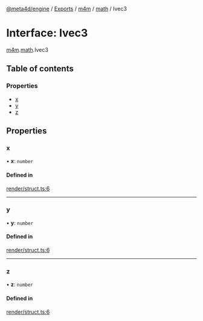 [@meta4d/engine](../README.md) / [Exports](../modules.md) / [m4m](../modules/m4m.md) / [math](../modules/m4m.math.md) / Ivec3

# Interface: Ivec3

[m4m](../modules/m4m.md).[math](../modules/m4m.math.md).Ivec3

## Table of contents

### Properties

- [x](m4m.math.Ivec3.md#x)
- [y](m4m.math.Ivec3.md#y)
- [z](m4m.math.Ivec3.md#z)

## Properties

### x

• **x**: `number`

#### Defined in

[render/struct.ts:6](https://github.com/meta4d-me/meta4d-engine/blob/cf6bfe6/src/render/struct.ts#L6)

___

### y

• **y**: `number`

#### Defined in

[render/struct.ts:6](https://github.com/meta4d-me/meta4d-engine/blob/cf6bfe6/src/render/struct.ts#L6)

___

### z

• **z**: `number`

#### Defined in

[render/struct.ts:6](https://github.com/meta4d-me/meta4d-engine/blob/cf6bfe6/src/render/struct.ts#L6)
